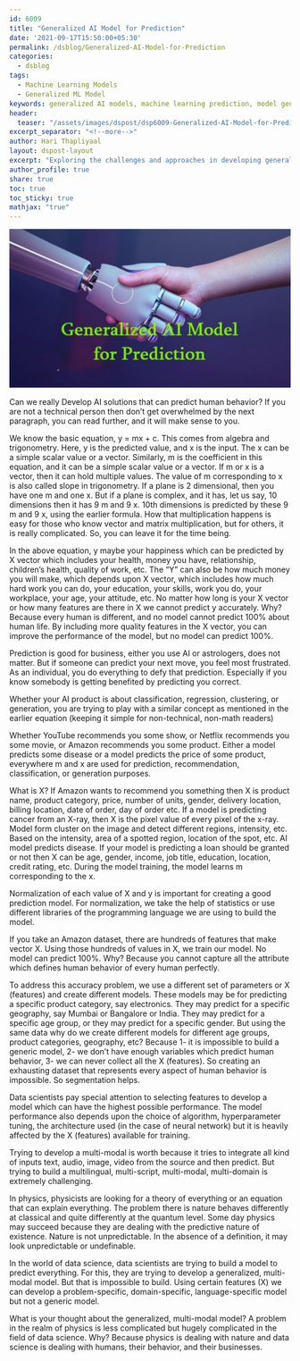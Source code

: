 ```yaml
---
id: 6009    
title: "Generalized AI Model for Prediction"
date: '2021-09-17T15:50:00+05:30'
permalink: /dsblog/Generalized-AI-Model-for-Prediction
categories:
  - dsblog
tags:
  - Machine Learning Models  
  - Generalized ML Model 
keywords: generalized AI models, machine learning prediction, model generalization, multi-modal AI, feature selection, model performance, predictive modeling, AI model development, model accuracy, model scalability
header:
  teaser: "/assets/images/dspost/dsp6009-Generalized-AI-Model-for-Prediction.jpg"
excerpt_separator: "<!--more-->"   
author: Hari Thapliyaal   
layout: dspost-layout   
excerpt: "Exploring the challenges and approaches in developing generalized AI models for prediction tasks. Learn about multi-modal integration, feature selection, and balancing model accuracy with generalization capabilities."
author_profile: true   
share: true   
toc: true   
toc_sticky: true 
mathjax: "true"
---
```


![Generalized AI Model for Prediction](/assets/images/dspost/dsp6009-Generalized-AI-Model-for-Prediction.jpg)   

Can we really Develop AI solutions that can predict human behavior? If you are not a technical person then don’t get overwhelmed by the next paragraph, you can read further, and it will make sense to you.

We know the basic equation, y = mx + c. This comes from algebra and trigonometry. Here, y is the predicted value, and x is the input. The x can be a simple scalar value or a vector. Similarly, m is the coefficient in this equation, and it can be a simple scalar value or a vector. If m or x is a vector, then it can hold multiple values. The value of m corresponding to x is also called slope in trigonometry. If a plane is 2 dimensional, then you have one m and one x. But if a plane is complex, and it has, let us say, 10 dimensions then it has 9 m and 9 x. 10th dimensions is predicted by these 9 m and 9 x, using the earlier formula. How that multiplication happens is easy for those who know vector and matrix multiplication, but for others, it is really complicated. So, you can leave it for the time being.

In the above equation, y maybe your happiness which can be predicted by X vector which includes your health, money you have, relationship, children’s health, quality of work, etc. The “Y” can also be how much money you will make, which depends upon X vector, which includes how much hard work you can do, your education, your skills, work you do, your workplace, your age, your attitude, etc. No matter how long is your X vector or how many features are there in X we cannot predict y accurately. Why? Because every human is different, and no model cannot predict 100% about human life. By including more quality features in the X vector, you can improve the performance of the model, but no model can predict 100%.

Prediction is good for business, either you use AI or astrologers, does not matter. But if someone can predict your next move, you feel most frustrated. As an individual, you do everything to defy that prediction. Especially if you know somebody is getting benefited by predicting you correct. 

Whether your AI product is about classification, regression, clustering, or generation, you are trying to play with a similar concept as mentioned in the earlier equation (keeping it simple for non-technical, non-math readers)

Whether YouTube recommends you some show, or Netflix recommends you some movie, or Amazon recommends you some product. Either a model predicts some disease or a model predicts the price of some product, everywhere m and x are used for prediction, recommendation, classification, or generation purposes.

What is X? If Amazon wants to recommend you something then X is product name, product category, price, number of units, gender, delivery location, billing location, date of order, day of order etc. If a model is predicting cancer from an X-ray, then X is the pixel value of every pixel of the x-ray. Model form cluster on the image and detect different regions, intensity, etc. Based on the intensity, area of a spotted region, location of the spot, etc. AI model predicts disease. If your model is predicting a loan should be granted or not then X can be age, gender, income, job title, education, location, credit rating, etc. During the model training, the model learns m corresponding to the x.

Normalization of each value of X and y is important for creating a good prediction model. For normalization, we take the help of statistics or use different libraries of the programming language we are using to build the model.

If you take an Amazon dataset, there are hundreds of features that make vector X. Using those hundreds of values in X, we train our model. No model can predict 100%. Why? Because you cannot capture all the attribute which defines human behavior of every human perfectly.

To address this accuracy problem, we use a different set of parameters or X (features) and create different models. These models may be for predicting a specific product category, say electronics. They may predict for a specific geography, say Mumbai or Bangalore or India. They may predict for a specific age group, or they may predict for a specific gender. But using the same data why do we create different models for different age groups, product categories, geography, etc? Because 1- it is impossible to build a generic model, 2- we don’t have enough variables which predict human behavior, 3- we can never collect all the X (features). So creating an exhausting dataset that represents every aspect of human behavior is impossible. So segmentation helps.

Data scientists pay special attention to selecting features to develop a model which can have the highest possible performance. The model performance also depends upon the choice of algorithm, hyperparameter tuning, the architecture used (in the case of neural network) but it is heavily affected by the X (features) available for training.

Trying to develop a multi-modal is worth because it tries to integrate all kind of inputs text, audio, image, video from the source and then predict. But trying to build a multilingual, multi-script, multi-modal, multi-domain is extremely challenging. 

In physics, physicists are looking for a theory of everything or an equation that can explain everything. The problem there is nature behaves differently at classical and quite differently at the quantum level. Some day physics may succeed because they are dealing with the predictive nature of existence. Nature is not unpredictable. In the absence of a definition, it may look unpredictable or undefinable.

In the world of data science, data scientists are trying to build a model to predict everything. For this, they are trying to develop a generalized, multi-modal model. But that is impossible to build. Using certain features (X) we can develop a problem-specific, domain-specific, language-specific model but not a generic model.

What is your thought about the generalized, multi-modal model? A problem in the realm of physics is less complicated but hugely complicated in the field of data science. Why? Because physics is dealing with nature and data science is dealing with humans, their behavior, and their businesses.
